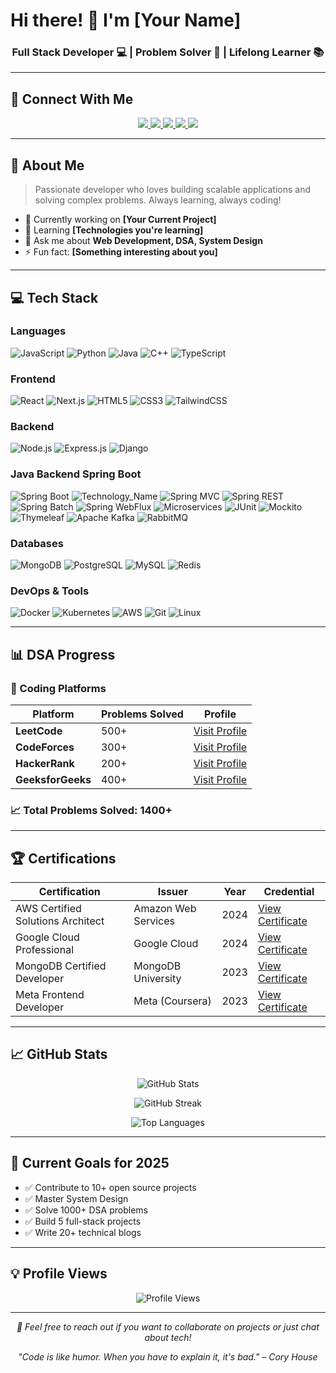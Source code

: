 # Hi there! 👋 I'm [Your Name]

<div align="center">

### Full Stack Developer 💻 | Problem Solver 🚀 | Lifelong Learner 📚

</div>

---

## 🔗 Connect With Me

<p align="center">
  <a href="https://linkedin.com/in/your-profile">
    <img src="https://img.shields.io/badge/LinkedIn-0077B5?style=for-the-badge&logo=linkedin&logoColor=white" />
  </a>
  <a href="https://dev.to/your-profile">
    <img src="https://img.shields.io/badge/dev.to-0A0A0A?style=for-the-badge&logo=devdotto&logoColor=white" />
  </a>
  <a href="https://medium.com/@your-profile">
    <img src="https://img.shields.io/badge/Medium-12100E?style=for-the-badge&logo=medium&logoColor=white" />
  </a>
  <a href="https://your-website.com">
    <img src="https://img.shields.io/badge/Portfolio-FF5722?style=for-the-badge&logo=google-chrome&logoColor=white" />
  </a>
  <a href="mailto:your.email@example.com">
    <img src="https://img.shields.io/badge/Email-D14836?style=for-the-badge&logo=gmail&logoColor=white" />
  </a>
</p>

---

## 🚀 About Me

> Passionate developer who loves building scalable applications and solving complex problems. Always learning, always coding!

- 🔭 Currently working on **[Your Current Project]**
- 🌱 Learning **[Technologies you're learning]**
- 💬 Ask me about **Web Development, DSA, System Design**
- ⚡ Fun fact: **[Something interesting about you]**

---

## 💻 Tech Stack

### Languages
![JavaScript](https://img.shields.io/badge/JavaScript-F7DF1E?style=for-the-badge&logo=javascript&logoColor=black)
![Python](https://img.shields.io/badge/Python-3776AB?style=for-the-badge&logo=python&logoColor=white)
![Java](https://img.shields.io/badge/Java-ED8B00?style=for-the-badge&logo=openjdk&logoColor=white)
![C++](https://img.shields.io/badge/C++-00599C?style=for-the-badge&logo=cplusplus&logoColor=white)
![TypeScript](https://img.shields.io/badge/TypeScript-007ACC?style=for-the-badge&logo=typescript&logoColor=white)

### Frontend
![React](https://img.shields.io/badge/React-20232A?style=for-the-badge&logo=react&logoColor=61DAFB)
![Next.js](https://img.shields.io/badge/Next.js-000000?style=for-the-badge&logo=nextdotjs&logoColor=white)
![HTML5](https://img.shields.io/badge/HTML5-E34F26?style=for-the-badge&logo=html5&logoColor=white)
![CSS3](https://img.shields.io/badge/CSS3-1572B6?style=for-the-badge&logo=css3&logoColor=white)
![TailwindCSS](https://img.shields.io/badge/Tailwind_CSS-38B2AC?style=for-the-badge&logo=tailwind-css&logoColor=white)

### Backend
![Node.js](https://img.shields.io/badge/Node.js-43853D?style=for-the-badge&logo=nodedotjs&logoColor=white)
![Express.js](https://img.shields.io/badge/Express.js-404D59?style=for-the-badge&logo=express&logoColor=white)
![Django](https://img.shields.io/badge/Django-092E20?style=for-the-badge&logo=django&logoColor=white)

### Java Backend Spring Boot
![Spring Boot](https://img.shields.io/badge/Spring_Boot-6DB33F?style=for-the-badge&logo=spring-boot&logoColor=white)
![Technology_Name](https://img.shields.io/badge/Display_Name-COLOR_CODE?style=for-the-badge&logo=LOGO_NAME&logoColor=white)
![Spring MVC](https://img.shields.io/badge/Spring_MVC-6DB33F?style=for-the-badge&logo=spring&logoColor=white)
![Spring REST](https://img.shields.io/badge/Spring_REST-6DB33F?style=for-the-badge&logo=spring&logoColor=white)
![Spring Batch](https://img.shields.io/badge/Spring_Batch-6DB33F?style=for-the-badge&logo=spring&logoColor=white)
![Spring WebFlux](https://img.shields.io/badge/Spring_WebFlux-6DB33F?style=for-the-badge&logo=spring&logoColor=white)
![Microservices](https://img.shields.io/badge/Microservices-6DB33F?style=for-the-badge&logo=spring&logoColor=white)
![JUnit](https://img.shields.io/badge/JUnit-25A162?style=for-the-badge&logo=junit5&logoColor=white)
![Mockito](https://img.shields.io/badge/Mockito-C5D9C8?style=for-the-badge&logo=mockito&logoColor=black)
![Thymeleaf](https://img.shields.io/badge/Thymeleaf-005F0F?style=for-the-badge&logo=thymeleaf&logoColor=white)
![Apache Kafka](https://img.shields.io/badge/Apache_Kafka-231F20?style=for-the-badge&logo=apache-kafka&logoColor=white)
![RabbitMQ](https://img.shields.io/badge/RabbitMQ-FF6600?style=for-the-badge&logo=rabbitmq&logoColor=white)


### Databases
![MongoDB](https://img.shields.io/badge/MongoDB-4EA94B?style=for-the-badge&logo=mongodb&logoColor=white)
![PostgreSQL](https://img.shields.io/badge/PostgreSQL-316192?style=for-the-badge&logo=postgresql&logoColor=white)
![MySQL](https://img.shields.io/badge/MySQL-00000F?style=for-the-badge&logo=mysql&logoColor=white)
![Redis](https://img.shields.io/badge/Redis-DC382D?style=for-the-badge&logo=redis&logoColor=white)

### DevOps & Tools
![Docker](https://img.shields.io/badge/Docker-2496ED?style=for-the-badge&logo=docker&logoColor=white)
![Kubernetes](https://img.shields.io/badge/Kubernetes-326CE5?style=for-the-badge&logo=kubernetes&logoColor=white)
![AWS](https://img.shields.io/badge/AWS-232F3E?style=for-the-badge&logo=amazon-aws&logoColor=white)
![Git](https://img.shields.io/badge/Git-F05032?style=for-the-badge&logo=git&logoColor=white)
![Linux](https://img.shields.io/badge/Linux-FCC624?style=for-the-badge&logo=linux&logoColor=black)

---

## 📊 DSA Progress

### 🎯 Coding Platforms

| Platform | Problems Solved | Profile |
|----------|----------------|---------|
| **LeetCode** | 500+ | [Visit Profile](https://leetcode.com/your-username) |
| **CodeForces** | 300+ | [Visit Profile](https://codeforces.com/profile/your-username) |
| **HackerRank** | 200+ | [Visit Profile](https://hackerrank.com/your-username) |
| **GeeksforGeeks** | 400+ | [Visit Profile](https://auth.geeksforgeeks.org/user/your-username) |

### 📈 Total Problems Solved: **1400+**

---

## 🏆 Certifications

| Certification | Issuer | Year | Credential |
|--------------|--------|------|------------|
| AWS Certified Solutions Architect | Amazon Web Services | 2024 | [View Certificate](https://www.credly.com/badges/your-badge) |
| Google Cloud Professional | Google Cloud | 2024 | [View Certificate](https://www.credential.net/your-cert) |
| MongoDB Certified Developer | MongoDB University | 2023 | [View Certificate](https://university.mongodb.com/your-cert) |
| Meta Frontend Developer | Meta (Coursera) | 2023 | [View Certificate](https://coursera.org/verify/your-cert) |

---

## 📈 GitHub Stats

<p align="center">
  <img src="https://github-readme-stats.vercel.app/api?username=YOUR-USERNAME&show_icons=true&theme=radical&hide_border=true" alt="GitHub Stats" />
</p>

<p align="center">
  <img src="https://github-readme-streak-stats.herokuapp.com/?user=YOUR-USERNAME&theme=radical&hide_border=true" alt="GitHub Streak" />
</p>

<p align="center">
  <img src="https://github-readme-stats.vercel.app/api/top-langs/?username=YOUR-USERNAME&layout=compact&theme=radical&hide_border=true" alt="Top Languages" />
</p>

---

## 🎯 Current Goals for 2025

- ✅ Contribute to 10+ open source projects
- ✅ Master System Design
- ✅ Solve 1000+ DSA problems
- ✅ Build 5 full-stack projects
- ✅ Write 20+ technical blogs

---

## 💡 Profile Views

<p align="center">
  <img src="https://komarev.com/ghpvc/?username=YOUR-USERNAME&color=blueviolet&style=for-the-badge" alt="Profile Views" />
</p>

---

<p align="center">
  <i>💬 Feel free to reach out if you want to collaborate on projects or just chat about tech!</i>
</p>

<p align="center">
  <i>"Code is like humor. When you have to explain it, it's bad." – Cory House</i>
</p>
